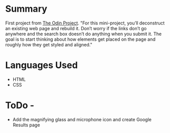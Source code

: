 # Summary
First project from [The Odin Project](http://www.theodinproject.com/). "For this mini-project, you’ll deconstruct an existing web page and rebuild it. Don’t worry if the links don’t go anywhere and the search box doesn’t do anything when you submit it. The goal is to start thinking about how elements get placed on the page and roughly how they get styled and aligned."

# Languages Used
- HTML
- CSS

# ToDo -
- Add the magnifying glass and microphone icon and create Google Results page
